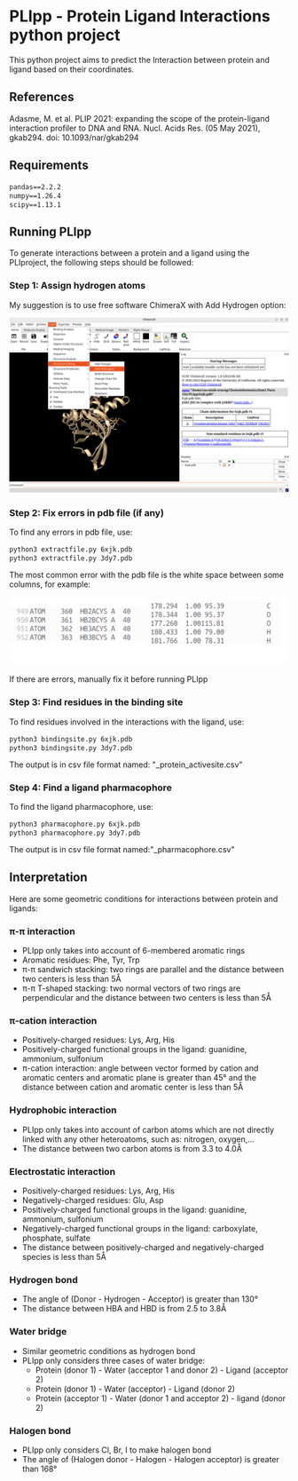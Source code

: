 
# PLIpp - Protein Ligand Interactions python project

This python project aims to predict the Interaction between protein and ligand based on their coordinates.



## References
Adasme, M. et al. PLIP 2021: expanding the scope of the protein-ligand interaction profiler to DNA and RNA. Nucl. Acids Res. (05 May 2021), gkab294. doi: 10.1093/nar/gkab294

## Requirements

```
pandas==2.2.2
numpy==1.26.4
scipy==1.13.1
```

## Running PLIpp
To generate interactions between a protein and a ligand using the PLIproject, the following steps should be followed:

### Step 1: Assign hydrogen atoms
My suggestion is to use free software ChimeraX with Add Hydrogen option:

![](ChimeraX.png)


### Step 2: Fix errors in pdb file (if any)
To find any errors in pdb file, use:
```
python3 extractfile.py 6xjk.pdb
python3 extractfile.py 3dy7.pdb 
```
The most common error with the pdb file is the white space between some columns, for example:

![](Errors.png)

If there are errors, manually fix it before running PLIpp

### Step 3: Find residues in the binding site
To find residues involved in the interactions with the ligand, use:
```
python3 bindingsite.py 6xjk.pdb
python3 bindingsite.py 3dy7.pdb 
```
The output is in csv file format named: "_protein_activesite.csv"

### Step 4: Find a ligand pharmacophore
To find the ligand pharmacophore, use:
```
python3 pharmacophore.py 6xjk.pdb
python3 pharmacophore.py 3dy7.pdb
```
The output is in csv file format named:"_pharmacophore.csv"

## Interpretation
Here are some geometric conditions for interactions between protein and ligands:
### π-π interaction
- PLIpp only takes into account of 6-membered aromatic rings
- Aromatic residues: Phe, Tyr, Trp
- π-π sandwich stacking: two rings are parallel and the distance between two centers is less than 5Å
- π-π T-shaped stacking: two normal vectors of two rings are perpendicular and the distance between two centers is less than 5Å
### π-cation interaction
- Positively-charged residues: Lys, Arg, His
- Positively-charged functional groups in the ligand: guanidine, ammonium, sulfonium
- π-cation interaction: angle between vector formed by cation and aromatic centers and aromatic plane is greater than 45° and the distance between cation and aromatic center is less than 5Å
### Hydrophobic interaction
- PLIpp only takes into account of carbon atoms which are not directly linked with any other heteroatoms, such as: nitrogen, oxygen,... 
- The distance between two carbon atoms is from 3.3 to 4.0Å
### Electrostatic interaction
- Positively-charged residues: Lys, Arg, His
- Negatively-charged residues: Glu, Asp
- Positively-charged functional groups in the ligand: guanidine, ammonium, sulfonium
- Negatively-charged functional groups in the ligand: carboxylate, phosphate, sulfate
- The distance between positively-charged and negatively-charged species is less than 5Å
### Hydrogen bond
- The angle of (Donor - Hydrogen - Acceptor) is greater than 130°
- The distance between HBA and HBD is from 2.5 to 3.8Å
### Water bridge
- Similar geometric conditions as hydrogen bond
- PLIpp only considers three cases of water bridge:
    - Protein (donor 1) - Water (acceptor 1 and donor 2) - Ligand (acceptor 2)
    - Protein (donor 1) - Water (acceptor) - Ligand (donor 2)
    - Protein (acceptor 1) - Water (donor 1 and acceptor 2) - ligand (donor 2)
### Halogen bond
- PLIpp only considers Cl, Br, I to make halogen bond
- The angle of (Halogen donor - Halogen - Halogen acceptor) is greater than 168°

